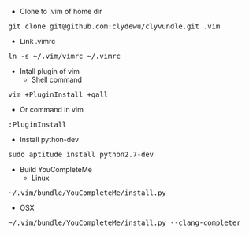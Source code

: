 * Clone to .vim of home dir
<pre>
git clone git@github.com:clydewu/clyvundle.git .vim
</pre>
* Link .vimrc
<pre>
ln -s ~/.vim/vimrc ~/.vimrc
</pre>
* Intall plugin of vim
  * Shell command
<pre>
vim +PluginInstall +qall
</pre>
  * Or command in vim
<pre>
:PluginInstall
</pre>
* Install python-dev
<pre>
sudo aptitude install python2.7-dev
</pre>
* Build YouCompleteMe
  * Linux
<pre>
~/.vim/bundle/YouCompleteMe/install.py
</pre>
  * OSX
<pre>
~/.vim/bundle/YouCompleteMe/install.py --clang-completer
</pre>
